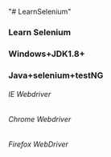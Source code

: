 "# LearnSelenium" 
### Learn Selenium
### Windows+JDK1.8+
### Java+selenium+testNG

###### IE Webdriver
###### Chrome Webdriver
###### Firefox WebDriver
